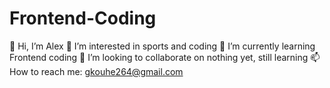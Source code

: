 # Frontend-Coding
👋 Hi, I’m Alex
👀 I’m interested in sports and coding
🌱 I’m currently learning Frontend coding
💞️ I’m looking to collaborate on nothing yet, still learning
📫 How to reach me: gkouhe264@gmail.com
